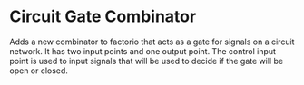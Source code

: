 # Circuit Gate Combinator
Adds a new combinator to factorio that acts as a gate for signals on a circuit network. It has two input points and one output point.
The control input point is used to input signals that will be used to decide if the gate will be open or closed.
